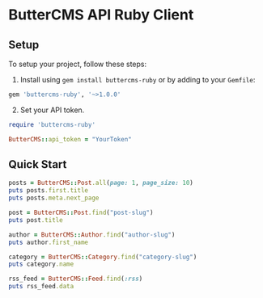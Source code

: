 # ButterCMS API Ruby Client

## Setup

To setup your project, follow these steps:

1. Install using `gem install buttercms-ruby` or by adding to your `Gemfile`:

  ```ruby
  gem 'buttercms-ruby', '~>1.0.0'
  ```

2. Set your API token.

  ```ruby
  require 'buttercms-ruby'

  ButterCMS::api_token = "YourToken"
  ```

## Quick Start

```ruby
posts = ButterCMS::Post.all(page: 1, page_size: 10)
puts posts.first.title
puts posts.meta.next_page

post = ButterCMS::Post.find("post-slug")
puts post.title

author = ButterCMS::Author.find("author-slug")
puts author.first_name

category = ButterCMS::Category.find("category-slug")
puts category.name

rss_feed = ButterCMS::Feed.find(:rss)
puts rss_feed.data
```

